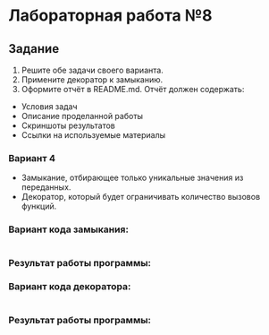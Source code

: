 # Лабораторная работа №8
## Задание 

1. Решите обе задачи своего варианта.
2. Примените декоратор к замыканию.
3. Оформите отчёт в README.md. Отчёт должен содержать:
- Условия задач
- Описание проделанной работы
- Скриншоты результатов
- Ссылки на используемые материалы


### Вариант 4
* Замыкание, отбирающее только уникальные значения из переданных.
* Декоратор, который будет ограничивать количество вызовов функций.

### Вариант кода замыкания:
```py

```

### Результат работы программы:


### Вариант кода декоратора:
```py

```

### Результат работы программы:
